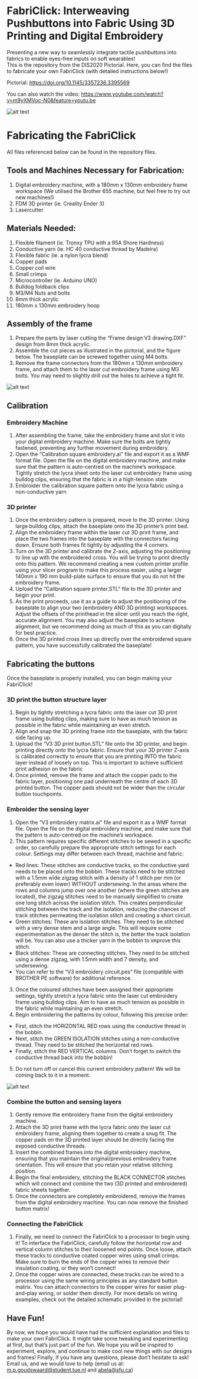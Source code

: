 # FabriClick: Interweaving Pushbuttons into Fabric Using 3D Printing and Digital Embroidery
Presenting a new way to seamlessly integrate tactile pushbuttons into fabrics to enable eyes-free inputs on soft wearables!  
This is the repository from the DIS2020 Pictorial. Here, you can find the files to fabricate your own FabriClick (with detailed instructions below!)

Pictorial: https://doi.org/10.1145/3357236.3395569

You can also watch the video: https://www.youtube.com/watch?v=m9yXMVoc-N0&feature=youtu.be

![alt text](https://github.com/MaasGoudswaard/FabriClick/blob/master/FabriClick.JPG?raw=true)

# Fabricating the FabriClick
All files referenced below can be found in the repository files.

## Tools and Machines Necessary for Fabrication:
1. Digital embroidery machine, with a 180mm x 130mm embroidery frame workspace (We utilised the Brother 655 machine, but feel free to try out new machines!)
2. FDM 3D printer (ie. Creality Ender 3)
3. Lasercutter

## Materials Needed:
1. Flexible filament (ie. Tronxy TPU with a 95A Shore Hardness)
2. Conductive yarn (ie. HC 40 conductive thread by Madeira)
3. Flexible fabric (ie. a nylon lycra blend)
4. Copper pads
5. Copper coil wire
6. Small crimps
7. Microcontroller (ie. Arduino UNO)
8. Bulldog foldback clips
9. M3/M4 Nuts and bolts
10. 8mm thick acrylic
11. 180mm x 130mm embroidery hoop

## Assembly of the frame
1. Prepare the parts by laser cutting the “Frame design V3 drawing.DXF” design from 8mm thick acrylic.
2. Assemble the cut pieces as illustrated in the pictorial, and the figure below. The baseplate can be screwed together using M4 bolts.
3. Remove the frame connectors from the 180mm x 130mm embroidery frame, and attach them to the laser cut embroidery frame using M3 bolts. You may need to slightly drill out the holes to achieve a tight fit.

![alt text](https://github.com/MaasGoudswaard/FabriClick/blob/master/FrameSystem.png?raw=true)

## Calibration
### Embroidery Machine
1. After assembling the frame, take the embroidery frame and slot it into your digital embroidery machine. Make sure the bolts are tightly fastened, preventing any further movement during embroidery.
2. Open the “Calibration square embroidery.ai” file and export it as a WMF format file. Open the file on the digital embroidery machine, and make sure that the pattern is auto-centred on the machine’s workspace. Tightly stretch the lycra sheet onto the laser cut embroidery frame using bulldog clips, ensuring that the fabric is in a high-tension state
3. Embroider the calibration square pattern onto the lycra fabric using a non-conductive yarn

### 3D printer
1. Once the embroidery pattern is prepared, move to the 3D printer. Using large bulldog clips, attach the baseplate onto the 3D printer’s print bed.
2. Align the embroidery frame within the laser cut 3D print frame, and place the two frames into the baseplate with the connectors facing down. Ensure both frames fit tightly by adjusting the 4 corners.
3. Turn on the 3D printer and calibrate the Z-axis, adjusting the positioning to line up with the embroidered cross. You will be trying to print directly onto this pattern. We recommend creating a new custom printer profile using your slicer program to make this process easier, using a larger 140mm x 190 mm build-plate surface to ensure that you do not hit the embroidery frame.
4. Upload the “Calibration square printer.STL” file to the 3D printer and begin your print.
5. As the print proceeds, use it as a guide to adjust the positioning of the baseplate to align your two (embroidery AND 3D printing) workspaces. Adjust the offsets of the printhead in the slicer until you reach the right, accurate alignment. You may also adjust the baseplate to achieve alignment, but we recommend doing as much of this as you can digitally for best practice.
6. Once the 3D printed cross lines up directly over the embroidered square pattern, you have successfully calibrated the baseplate!

## Fabricating the buttons
Once the baseplate is properly installed, you can begin making your FabriClick!
### 3D print the button structure layer
1. Begin by tightly stretching a lycra fabric onto the laser cut 3D print frame using bulldog clips, making sure to have as much tension as possible in the fabric while maintaining an even stretch.
2. Align and snap the 3D printing frame into the baseplate, with the fabric side facing up.
3. Upload the “V3 3D print button.STL” file onto the 3D printer, and begin printing directly onto the lycra fabric. Ensure that your 3D printer Z-axis is calibrated correctly to ensure that you are printing INTO the fabric layer instead of loosely on top. This is important to achieve sufficient print adhesion on the fabric
4. Once printed, remove the frame and attach the copper pads to the fabric layer, positioning one pad underneath the centre of each 3D printed button. The copper pads should not be wider than the circular button touchpoints.

### Embroider the sensing layer
1. Open the “V3 embroidery matrix.ai” file and export it as a WMF format file. Open the file on the digital embroidery machine, and make sure that the pattern is auto-centred on the machine’s workspace.
2. This pattern requires specific different stitches to be sewed in a specific order, so carefully prepare the appropriate stitch settings for each colour. Settings may differ between each thread, machine and fabric:
  - Red lines: These stitches are conductive tracks, so the conductive yard needs to be placed onto the bobbin. These tracks need to be stitched with a 1.5mm wide zigzag stitch with a density of 1 stitch per mm (or preferably even lower) WITHOUT undersewing. In the areas where the rows and columns jump over one another (where the green stitches are located), the zigzag stitches need to be manually simplified to create one long stitch across the isolation stitch. This creates perpendicular stitching between the track and the isolation, reducing the chances of track stitches permeating the isolation stitch and creating a short circuit.
  - Green stitches: These are isolation stitches. They need to be stitched with a very dense stem and a large angle. This will require some experimentation as the denser the stitch is, the better the track isolation will be. You can also use a thicker yarn in the bobbin to improve this stitch.
  - Black stitches: These are connecting stitches.  They need to be stitched using a dense zigzag, with 1.5mm width and 7 density, and undersewing.
  - You can refer to the “V3 embroidery circuit.pes” file (compatible with BROTHER PE software) for additional reference.
3. Once the coloured stitches have been assigned their appropriate settings, tightly stretch a lycra fabric onto the laser cut embroidery frame using bulldog clips. Aim to have as much tension as possible in the fabric while maintaining an even stretch.
4. Begin embroidering the patterns by colour, following this precise order:
  - First, stitch the HORIZONTAL RED rows using the conductive thread in the bobbin.
  - Next, stitch the GREEN ISOLATION stitches using a non-conductive thread. They need to be stitched the horizontal red rows.
  - Finally, stitch the RED VERTICAL columns. Don’t forget to switch the conductive thread back into the bobbin!
5. Do not turn off or cancel this current embroidery pattern! We will be coming back to it in a moment.

![alt text](https://github.com/MaasGoudswaard/FabriClick/blob/master/MatrixCircuitry.png?raw=true)

### Combine the button and sensing layers
1. Gently remove the embroidery frame from the digital embroidery machine.
2. Attach the 3D print frame with the lycra fabric onto the laser cut embroidery frame, aligning them together to create a snug fit. The copper pads on the 3D printed layer should be directly facing the exposed conductive threads.
3. Insert the combined frames into the digital embroidery machine, ensuring that you maintain the original/previous embroidery frame orientation. This will ensure that you retain your relative stitching position.
4. Begin the final embroidery, stitching the BLACK CONNECTOR stitches which will connect and combine the two (3D printed and embroidered) fabric sheets together.
5. Once the connectors are completely embroidered, remove the frames from the digital embroidery machine. You can now remove the finished button matrix!

### Connecting the FabriClick
1. Finally, we need to connect the FabriClick to a processor to begin using it! To interface the FabriClick, carefully follow the horizontal row and vertical column stitches to their loosened end points. Once loose, attach these tracks to conductive coated copper wires using small crimps. Make sure to burn the ends of the copper wires to remove their insulation coating, or they won’t connect!
2. Once the copper wires are connected, these tracks can be wired to a processor using the same wiring principles as any standard button matrix. You can attach connectors to the copper wires for easier plug-and-play wiring, or solder them directly. For more details on wiring examples, check out the detailed schematic provided in the pictorial!


## Have Fun!
By now, we hope you would have had the sufficient explanation and files to make your own FabriClick. It might take some tweaking and experimenting at first, but that’s just part of the fun. We hope you will be inspired to experiment, explore, and continue to make cool new things with our designs and frames! Finally, if you have any questions, please don’t hesitate to ask! Email us, and we would love to help (email us at: m.p.goudswaard@student.tue.nl and abela@sfu.ca)


